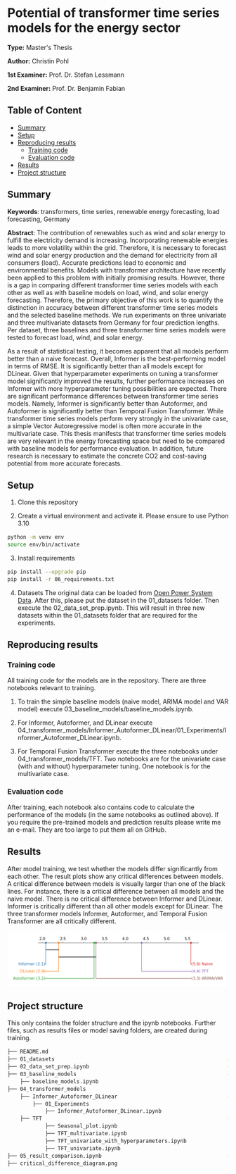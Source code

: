 # Potential of transformer time series models for the energy sector

**Type:** Master's Thesis

**Author:** Christin Pohl

**1st Examiner:** Prof. Dr. Stefan Lessmann

**2nd Examiner:** Prof. Dr. Benjamin Fabian

## Table of Content

- [Summary](#summary)
- [Setup](#Setup)
- [Reproducing results](#Reproducing-results)
    - [Training code](#Training-code)
    - [Evaluation code](#Evaluation-code)
- [Results](#Results)
- [Project structure](#Project-structure)

## Summary

**Keywords**: transformers, time series, renewable energy forecasting, load forecasting, Germany

**Abstract**: The contribution of renewables such as wind and solar energy to fulfill the electricity
demand is increasing. Incorporating renewable energies leads to more volatility within the grid. Therefore, it is necessary to forecast wind and solar energy production and the demand for electricity from all consumers (load). Accurate predictions lead to economic and environmental benefits. Models with transformer architecture have recently been applied to this problem with initially promising results. However, there is a gap in comparing different transformer time series models with each other as well as with baseline models on load, wind, and solar energy forecasting. Therefore, the primary objective of this work is to quantify the distinction in accuracy between different transformer time series models and the selected baseline methods. We run experiments on three univariate and three multivariate datasets from Germany for four prediction lengths. Per dataset, three baselines and three transformer time series models were tested to forecast load, wind, and solar energy.

As a result of statistical testing, it becomes apparent that all models perform better than a naive forecast. Overall, Informer is the best-performing model in terms of RMSE. It is significantly better than all models except for DLinear. Given that hyperparameter experiments on tuning a transformer model significantly improved the results, further performance increases on Informer with more hyperparameter tuning possibilities are expected. There are significant performance differences between transformer time series models. Namely, Informer is significantly better than Autoformer, and Autoformer is significantly better than Temporal Fusion Transformer. While transformer time series models perform very strongly in the univariate case, a simple Vector Autoregressive model is often more accurate in the multivariate case. This thesis manifests that transformer time series models are very relevant in the energy forecasting space but need to be compared with baseline models for performance evaluation. In addition, future research is necessary to estimate the concrete CO2 and cost-saving potential from more accurate forecasts.  

## Setup

1. Clone this repository

2. Create a virtual environment and activate it. Please ensure to use Python 3.10
```bash
python -m venv env
source env/bin/activate
```
3. Install requirements
```bash
pip install --upgrade pip
pip install -r 06_requirements.txt
```
4. Datasets 
The original data can be loaded from [Open Power System Data](https://data.open-power-system-data.org/time_series/2020-10-06). After this, please put the dataset in the 01_datasets folder. Then execute the 02_data_set_prep.ipynb. This will result in three new datasets within the 01_datasets folder that are required for the experiments.

## Reproducing results

### Training code

All training code for the models are in the repository. There are three notebooks relevant to training.
1. To train the simple baseline models (naive model, ARIMA model and VAR model) execute 03_baseline_models/baseline_models.ipynb. 

2. For Informer, Autoformer, and DLinear execute 04_transformer_models/Informer_Autoformer_DLinear/01_Experiments/Informer_Autoformer_DLinear.ipynb.

3. For Temporal Fusion Transformer execute the three notebooks under 04_transformer_models/TFT. Two notebooks are for the univariate case (with and without) hyperparameter tuning. One notebook is for the multivariate case. 

### Evaluation code

After training, each notebook also contains code to calculate the performance of the models (in the same notebooks as outlined above). If you require the pre-trained models and prediction results please write me an e-mail. They are too large to put them all on GitHub.

## Results

After model training, we test whether the models differ significantly from each other. The result plots show any critical differences between models. A critical difference between models is visually larger than one of the black lines. For instance, there is a critical difference between all models and the naive model. There is no critical difference between Informer and DLinear. Informer is critically different than all other models except for DLinear. The three transformer models Informer, Autoformer, and Temporal Fusion Transformer are all critically different.

![results](/critical_difference_diagram.png)

## Project structure
This only contains the folder structure and the ipynb notebooks. Further files, such as results files or model saving folders, are created during training. 

```bash
├── README.md
├── 01_datasets                                                       -- After downloading the data from the link above, put it here
├── 02_data_set_prep.ipynb                                            -- Prepares three datasets and analyzes the data 
├── 03_baseline_models                                                -- Baseline models: Naive model, ARIMA, VAR
    ├── baseline_models.ipynb
├── 04_transformer_models
    ├── Informer_Autoformer_DLinear                                   -- Contains everything related to Informer, Autoformer and DLinear
        ├── 01_Experiments
            ├── Informer_Autoformer_DLinear.ipynb
    ├── TFT                                                           -- Contains everything related to Temporal Fusion Transformer
            ├── Seasonal_plot.ipynb
            ├── TFT_multivariate.ipynb
            ├── TFT_univariate_with_hyperparameters.ipynb
            ├── TFT_univariate.ipynb
├── 05_result_comparison.ipynb                                        -- Friedman Test and Post-Hoc Test to access model differences
├── critical_difference_diagram.png
